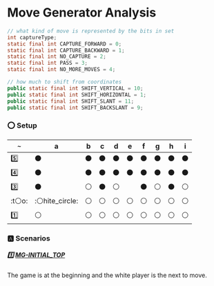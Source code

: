 # Move Generator Analysis


```java
// what kind of move is represented by the bits in set
int captureType;
static final int CAPTURE_FORWARD = 0;
static final int CAPTURE_BACKWARD = 1;
static final int NO_CAPTURE = 2;
static final int PASS = 3;
static final int NO_MORE_MOVES = 4;
```


```java
// how much to shift from coordinates
public static final int SHIFT_VERTICAL = 10;
public static final int SHIFT_HORIZONTAL = 1;
public static final int SHIFT_SLANT = 11;
public static final int SHIFT_BACKSLANT = 9;
```

### :o: Setup

|`~`     |a| b| c| d| e| f| g| h| i|
|--------|-|--|--|--|--|--|--|--|--|
| :five: |:black_circle:| :black_circle:| :black_circle:| :black_circle:| :black_circle:| :black_circle:| :black_circle:| :black_circle:| :black_circle:|
| :four: |:black_circle:| :black_circle:| :black_circle:| :black_circle:| :black_circle:| :black_circle:| :black_circle:| :black_circle:| :black_circle:|
|:three: |:black_circle:| :white_circle:| :black_circle:| :white_circle:|  | :black_circle:| :white_circle:| :black_circle:| :white_circle:|
|  :t:white_circle:o: |::white_circle:hite_circle:| :white_circle:| :white_circle:| :white_circle:| :white_circle:| :white_circle:| :white_circle:| :white_circle:| :white_circle:|
|  :one: |:white_circle:| :white_circle:| :white_circle:| :white_circle:| :white_circle:| :white_circle:| :white_circle:| :white_circle:| :white_circle:|
### :a: Scenarios

##### :one: [MG-INITIAL_TOP](MG-INITIAL_TOP.md)

The game is at the beginning and the white player is the next to move.
